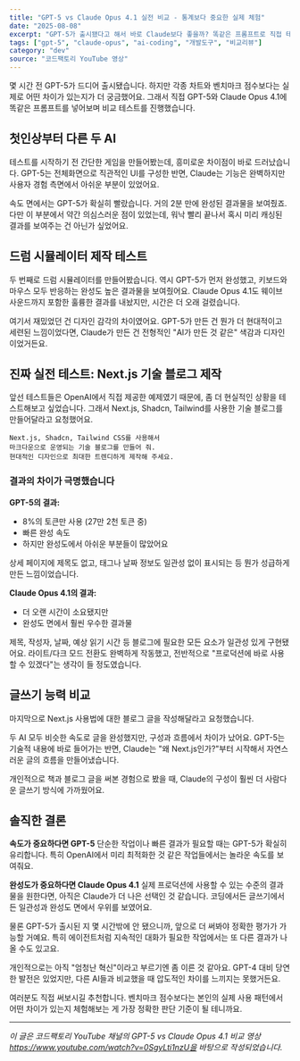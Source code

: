 ```yaml
---
title: "GPT-5 vs Claude Opus 4.1 실전 비교 - 통계보다 중요한 실제 체험"
date: "2025-08-08"
excerpt: "GPT-5가 출시됐다고 해서 바로 Claude보다 좋을까? 똑같은 프롬프트로 직접 테스트해본 솔직한 후기"
tags: ["gpt-5", "claude-opus", "ai-coding", "개발도구", "비교리뷰"]
category: "dev"
source: "코드팩토리 YouTube 영상"
---
```


몇 시간 전 GPT-5가 드디어 출시됐습니다. 하지만 각종 차트와 벤치마크 점수보다는 실제로 어떤 차이가 있는지가 더 궁금했어요. 그래서 직접 GPT-5와 Claude Opus 4.1에 똑같은 프롬프트를 넣어보며 비교 테스트를 진행했습니다.

## 첫인상부터 다른 두 AI

테스트를 시작하기 전 간단한 게임을 만들어봤는데, 흥미로운 차이점이 바로 드러났습니다. GPT-5는 전체화면으로 직관적인 UI를 구성한 반면, Claude는 기능은 완벽하지만 사용자 경험 측면에서 아쉬운 부분이 있었어요.

속도 면에서는 GPT-5가 확실히 빨랐습니다. 거의 2분 만에 완성된 결과물을 보여줬죠. 다만 이 부분에서 약간 의심스러운 점이 있었는데, 워낙 빨리 끝나서 혹시 미리 캐싱된 결과를 보여주는 건 아닌가 싶었어요.

## 드럼 시뮬레이터 제작 테스트

두 번째로 드럼 시뮬레이터를 만들어봤습니다. 역시 GPT-5가 먼저 완성했고, 키보드와 마우스 모두 반응하는 완성도 높은 결과물을 보여줬어요. Claude Opus 4.1도 웨이브 사운드까지 포함한 훌륭한 결과를 내놨지만, 시간은 더 오래 걸렸습니다.

여기서 재밌었던 건 디자인 감각의 차이였어요. GPT-5가 만든 건 뭔가 더 현대적이고 세련된 느낌이었다면, Claude가 만든 건 전형적인 "AI가 만든 것 같은" 색감과 디자인이었거든요.

## 진짜 실전 테스트: Next.js 기술 블로그 제작

앞선 테스트들은 OpenAI에서 직접 제공한 예제였기 때문에, 좀 더 현실적인 상황을 테스트해보고 싶었습니다. 그래서 Next.js, Shadcn, Tailwind를 사용한 기술 블로그를 만들어달라고 요청했어요.

```
Next.js, Shadcn, Tailwind CSS를 사용해서
마크다운으로 운영되는 기술 블로그를 만들어 줘.
현대적인 디자인으로 최대한 트렌디하게 제작해 주세요.
```

### 결과의 차이가 극명했습니다

**GPT-5의 결과:**

- 8%의 토큰만 사용 (27만 2천 토큰 중)
- 빠른 완성 속도
- 하지만 완성도에서 아쉬운 부분들이 많았어요

상세 페이지에 제목도 없고, 태그나 날짜 정보도 일관성 없이 표시되는 등 뭔가 성급하게 만든 느낌이었습니다.

**Claude Opus 4.1의 결과:**

- 더 오랜 시간이 소요됐지만
- 완성도 면에서 훨씬 우수한 결과물

제목, 작성자, 날짜, 예상 읽기 시간 등 블로그에 필요한 모든 요소가 일관성 있게 구현됐어요. 라이트/다크 모드 전환도 완벽하게 작동했고, 전반적으로 "프로덕션에 바로 사용할 수 있겠다"는 생각이 들 정도였습니다.

## 글쓰기 능력 비교

마지막으로 Next.js 사용법에 대한 블로그 글을 작성해달라고 요청했습니다.

두 AI 모두 비슷한 속도로 글을 완성했지만, 구성과 흐름에서 차이가 났어요. GPT-5는 기술적 내용에 바로 들어가는 반면, Claude는 "왜 Next.js인가?"부터 시작해서 자연스러운 글의 흐름을 만들어냈습니다.

개인적으로 책과 블로그 글을 써본 경험으로 봤을 때, Claude의 구성이 훨씬 더 사람다운 글쓰기 방식에 가까웠어요.

## 솔직한 결론

**속도가 중요하다면 GPT-5**
단순한 작업이나 빠른 결과가 필요할 때는 GPT-5가 확실히 유리합니다. 특히 OpenAI에서 미리 최적화한 것 같은 작업들에서는 놀라운 속도를 보여줘요.

**완성도가 중요하다면 Claude Opus 4.1**
실제 프로덕션에 사용할 수 있는 수준의 결과물을 원한다면, 아직은 Claude가 더 나은 선택인 것 같습니다. 코딩에서든 글쓰기에서든 일관성과 완성도 면에서 우위를 보였어요.

물론 GPT-5가 출시된 지 몇 시간밖에 안 됐으니까, 앞으로 더 써봐야 정확한 평가가 가능할 거예요. 특히 에이전트처럼 지속적인 대화가 필요한 작업에서는 또 다른 결과가 나올 수도 있고요.

개인적으로는 아직 "엄청난 혁신"이라고 부르기엔 좀 이른 것 같아요. GPT-4 대비 당연한 발전은 있었지만, 다른 AI들과 비교했을 때 압도적인 차이를 느끼지는 못했거든요.

여러분도 직접 써보시길 추천합니다. 벤치마크 점수보다는 본인의 실제 사용 패턴에서 어떤 차이가 있는지 체험해보는 게 가장 정확한 판단 기준이 될 테니까요.

---

_이 글은 코드팩토리 YouTube 채널의 GPT-5 vs Claude Opus 4.1 비교 영상 https://www.youtube.com/watch?v=0SgyLti1nzU을 바탕으로 작성되었습니다._
